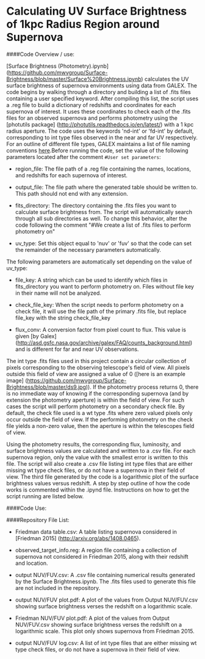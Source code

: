 # Calculating UV Surface Brightness of 1kpc Radius Region around Supernova

####Code Overview / use:

[Surface Brightness (Photometry).ipynb] (https://github.com/mwvgroup/Surface-Brightness/blob/master/Surface%20Brightness.ipynb) calculates the UV surface brightness of supernova environments using data from GALEX. The code begins by walking through a directory and building a list of .fits files containing a user specified keyword. After compiling this list, the script uses a .reg file to build a dictionary of redshifts and coordinates for each supernova of interest. It uses these coordinates to check each of the .fits files for an observed supernova and performs photometry using the [photutils package] (http://photutils.readthedocs.io/en/latest/) with a 1 kpc radius aperture. The code uses the keywords 'nd-int' or 'fd-int' by default, corresponding to int type files observed in the near and far UV respectively. For an outline of different file types, GALEX maintains a list of file naming conventions [here](http://galex.stsci.edu/gr6/?page=ddfaq).Before running the code, set the value of the following parameters located after the comment `#User set parameters`:

* region_file: The file path of a .reg file containing the names, locations, and redshifts for each supernova of interest.

* output_file: The file path where the generated table should be written to. This path should not end with any extension.

* fits_directory: The directory containing the .fits files you want to calculate surface brightness from. The script will automatically search through all sub directories as well. To change this behavior, alter the code following the comment "#We create a list of .fits files to perform photometry on"

* uv_type: Set this object equal to 'nuv' or 'fuv' so that the code can set the remainder of the necessary parameters automatically.
	
The following parameters are automatically set depending on the value of uv_type:

* file_key: A string which can be used to identify which files in fits_directory you want to perform photometry on. Files without file key in their name will not be analyzed.

* check_file_key: When the script needs to perform photometry on a check file, it will use the file path of the primary .fits file, but replace file_key with the string check_file_key

* flux_conv: A conversion factor from pixel count to flux. This value is given [by Galex] (http://asd.gsfc.nasa.gov/archive/galex/FAQ/counts_background.html) and is different for far and near UV observations. 

The int type .fits files used in this project contain a circular collection of pixels corresponding to the observing telescope's field of view. All pixels outside this field of view are assigned a value of 0 ([here is an example image] (https://github.com/mwvgroup/Surface-Brightness/blob/master/ds9.jpg)). If the photometry process returns 0, there is no immediate way of knowing if the corresponding supernova (and by extension the photometry aperture) is within the field of view. For such cases the script will perform photometry on a secondary check file. By default, the check file used is a wt type .fits where zero valued pixels only occur outside the field of view. If the performing photometry on the check file yields a non-zero value, then the aperture is within the telescopes field of view.

Using the photometry results, the corresponding flux, luminosity, and surface brightness values are calculated and written to a .csv file. For each supernova region, only the value with the smallest error is written to this file. The script will also create a .csv file listing int type files that are either missing wt type check files, or do not have a supernova in their field of view. The third file generated by the code is a logarithmic plot of the surface brightness values versus redshift. A step by step outline of how the code works is commented within the .ipynd file. Instructions on how to get the script running are listed below.

####Code Use:



####Repository File List:

* Friedman data table.csv: A table listing supernova considered in [Friedman 2015] (http://arxiv.org/abs/1408.0465).

* observed_target_info.reg: A region file containing a collection of supernova not considered in Friedman 2015, along with their redshift and location.

* output NUV/FUV.csv: A .csv file containing numerical results generated by the Surface Brightness.ipynb. The .fits files used to generate this file are not included in the repository.

* output NUV/FUV plot.pdf: A plot of the values from Output NUV/FUV.csv showing surface brightness verses the redshift on a logarithmic scale.

* Friedman NUV/FUV plot.pdf: A plot of the values from Output NUV/FUV.csv showing surface brightness verses the redshift on a logarithmic scale. This plot only shows supernova from Friedman 2015.

* output NUV/FUV log.csv: A list of int type files that are either missing wt type check files, or do not have a supernova in their field of view.

